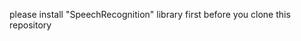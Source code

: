 please install "SpeechRecognition" library first before you clone this repository                                                                                                                    
